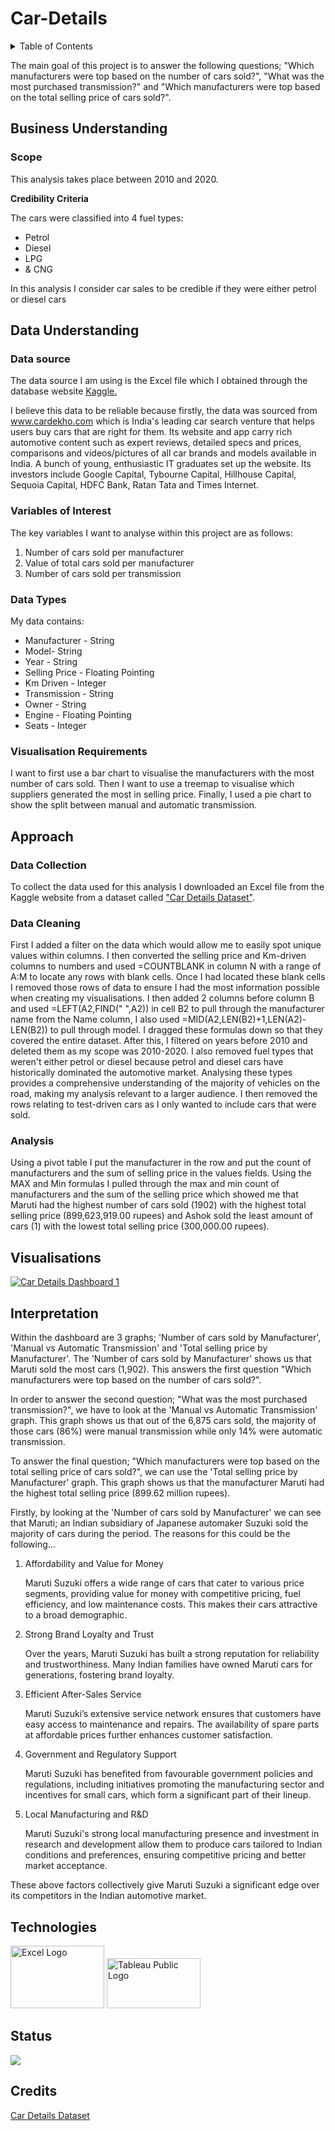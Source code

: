<h1>Car-Details</h1>
<details>
  <summary>Table of Contents</summary>
  <ol>
    <li>
      <a href="">Business Understanding</a>
      <ul>
        <li><a href="">Scope</a></li>
      </ul>
    </li>
    <li>
      <a href="">Data Understanding</a>
      <ul>
        <li><a href="">Data Source</a></li>
        <li><a href="">Variables of Interest</a></li>
        <li><a href="">Data Types</a></li>
        <li><a href="">Visualisation Requirements</a></li>
        <li><a href="">Comparative Analysis</a></li>
      <a href="">Approach</a>
    </li>
    <li>
      <a href="">Visualisations</a>
    </li>
    <li>
      <a href="">Interpretations</a>
    </li>
    <li>
      <a href="">Technologies</a>
    </li>
    <li>
      <a href="">Setup</a>
    </li>
    <li>
      <a href="">Status</a>
    </li>
    <li>
      <a href="">Credits</a>
    </li>
  </ol>
</details>
<P>The main goal of this project is to answer the following questions; "Which manufacturers were top based on the number of cars sold?", "What was the most purchased transmission?" and "Which manufacturers were top based on the total selling price of cars sold?".</P>

<h2>Business Understanding</h2>

<h3>Scope</h3>
<p>This analysis takes place between 2010 and 2020.</p>

**Credibility Criteria**  
<p> The cars were classified into 4 fuel types:
     
  - Petrol
  - Diesel
  - LPG
  - & CNG

 </p> 

<p> In this analysis I consider car sales to be credible if they were either petrol or diesel cars</p>

<H2>Data Understanding</H2>
<h3>Data source</h3>
<p>The data source I am using is the  Excel file which I obtained through the database website <a href="https://www.kaggle.com/datasets/akshaydattatraykhare/car-details-dataset/data">Kaggle.</a>

I believe this data to be reliable because firstly, the data was sourced from <a href="https://www.cardekho.com/">www.cardekho.com</a> which is India's leading car search venture that helps users buy cars that are right for them. Its website and app carry rich automotive content such as expert reviews, detailed specs and prices, comparisons and videos/pictures of all car brands and models available in India. A bunch of young, enthusiastic IT graduates set up the website. Its investors include Google Capital, Tybourne Capital, Hillhouse Capital, Sequoia Capital, HDFC Bank, Ratan Tata and Times Internet.
</p>

<h3>Variables of Interest</h3>
<p> The key variables I want to analyse within this project are as follows:
<ol>
  <li>Number of cars sold per manufacturer</li>
  <li>Value of total cars sold per manufacturer</li>
  <li>Number of cars sold per transmission</li>
</ol>
</p>

<h3>Data Types</h3>
<p>My data contains:
  <ul>
    <li>Manufacturer - String</li>
    <li>Model- String</li>
    <li>Year - String</li>
    <li>Selling Price - Floating Pointing</li>
    <li>Km Driven - Integer</li>
    <li>Transmission - String</li>
    <li>Owner - String</li>
    <li>Engine - Floating Pointing</li>
    <li>Seats - Integer</li>
  </ul>
</p>

<h3>Visualisation Requirements</h3> 
<p>I want to first use a bar chart to visualise the manufacturers with the most number of cars sold. Then I want to use a treemap to visualise which suppliers generated the most in selling price. Finally, I used a pie chart to show the split between manual and automatic transmission.</p>


<H2>Approach</H2>

<h3>Data Collection</h3>
<p>To collect the data used for this analysis I downloaded an Excel file from the Kaggle website from a dataset called <a href="https://www.kaggle.com/datasets/akshaydattatraykhare/car-details-dataset/data">"Car Details Dataset"</a>.</p>

<h3>Data Cleaning</h3>
<p> First I added a filter on the data which would allow me to easily spot unique values within columns. I then converted the selling price and Km-driven columns to numbers and used =COUNTBLANK in column N with a range of A:M to locate any rows with blank cells. Once I had located these blank cells I removed those rows of data to ensure I had the most information possible when creating my visualisations. I then added 2 columns before column B and used =LEFT(A2,FIND(" ",A2)) in cell B2 to pull through the manufacturer name from the Name column, I also used =MID(A2,LEN(B2)+1,LEN(A2)-LEN(B2)) to pull through model. I dragged these formulas down so that they covered the entire dataset. After this, I filtered on years before 2010 and deleted them as my scope was 2010-2020. I also removed fuel types that weren't either petrol or diesel because petrol and diesel cars have historically dominated the automotive market. Analysing these types provides a comprehensive understanding of the majority of vehicles on the road, making my analysis relevant to a larger audience. I then removed the rows relating to test-driven cars as I only wanted to include cars that were sold.
</p>

<h3>Analysis</h3>  
<p>Using a pivot table I put the manufacturer in the row and put the count of manufacturers and the sum of selling price in the values fields. Using the MAX and Min formulas I pulled through the max and min count of manufacturers and the sum of the selling price which showed me that Maruti had the highest number of cars sold (1902) with the highest total selling price (899,623,919.00 rupees) and Ashok sold the least amount of cars (1) with the lowest total selling price (300,000.00 rupees).</p>

<h2>Visualisations</h2>
<a href="https://public.tableau.com/app/profile/deiniol.ampomah/viz/CarDetails_17084697056090/Dashboard1"> <img src="https://github.com/DkOwusuA004/Car-Details/assets/139594033/709584e2-e96b-4b96-985a-70ee4e95a6ca" alt="Car Details Dashboard 1">
</a>



<h2>Interpretation</h2>
<p>Within the dashboard are 3 graphs; 'Number of cars sold by Manufacturer', 'Manual vs Automatic Transmission' and 'Total selling price by Manufacturer'. The 'Number of cars sold by Manufacturer' shows us that Maruti sold the most cars  (1,902). This answers the first question "Which manufacturers were top based on the number of cars sold?".</p>

<p>In order to answer the second question; "What was the most purchased transmission?", we have to look at the 'Manual vs Automatic Transmission' graph. This graph shows us that out of the 6,875 cars sold, the majority of those cars (86%) were manual transmission while only 14% were automatic transmission.</p>


<P>To answer the final question; "Which manufacturers were top based on the total selling price of cars sold?", we can use the 'Total selling price by Manufacturer' graph. This graph shows us that the manufacturer Maruti had the highest total selling price (899.62 million rupees).</P>

<p>Firstly, by looking at the 'Number of cars sold by Manufacturer' we can see that Maruti; an Indian subsidiary of Japanese automaker Suzuki sold the majority of cars during the period. The reasons for this could be the following...
<ol>
  <li>Affordability and Value for Money</li>
  <P>Maruti Suzuki offers a wide range of cars that cater to various price segments, providing value for money with competitive pricing, fuel efficiency, and low maintenance costs. This makes their cars attractive to a broad demographic.</P>
  
  <li>Strong Brand Loyalty and Trust</li>
  <p>Over the years, Maruti Suzuki has built a strong reputation for reliability and trustworthiness. Many Indian families have owned Maruti cars for generations, fostering brand loyalty.</P>

  <li>Efficient After-Sales Service</li>
  <p>Maruti Suzuki’s extensive service network ensures that customers have easy access to maintenance and repairs. The availability of spare parts at affordable prices further enhances customer satisfaction.</P>
  
  <li>Government and Regulatory Support</li>
  <p>Maruti Suzuki has benefited from favourable government policies and regulations, including initiatives promoting the manufacturing sector and incentives for small cars, which form a significant part of their lineup.</P>
  
  <li>Local Manufacturing and R&D</li>
  <p>Maruti Suzuki's strong local manufacturing presence and investment in research and development allow them to produce cars tailored to Indian conditions and preferences, ensuring competitive pricing and better market acceptance.</P>
</ol>

<p>These above factors collectively give Maruti Suzuki a significant edge over its competitors in the Indian automotive market.</p>
</p>



<h2>Technologies</h2>
<img src="https://download.logo.wine/logo/Microsoft_Excel/Microsoft_Excel-Logo.wine.png" alt="Excel Logo" width="150" height="100">

<img src="https://1000logos.net/wp-content/uploads/2022/03/Tableau-Logo.png" alt="Tableau Public Logo" Width="150" height="80">

<h2>Status</h2>
<p><img src="https://geps.dev/progress/100"></p>


<h2>Credits</h2>
<a href="https://www.kaggle.com/datasets/josephvm/bigfoot-sightings-data">Car Details Dataset</a>
